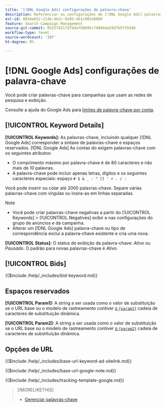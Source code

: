 ```yaml
---
title: '[!DNL Google Ads] configurações de palavra-chave'
description: Referenciar as configurações de [!DNL Google Ads] palavras-chave.
exl-id: 8834e852-214b-4b2c-9a95-4b1c802e800d
feature: Search Campaign Management
source-git-commit: 052574217d7ddafb8895c74094da5997b5ff83db
workflow-type: tm+mt
source-wordcount: '197'
ht-degree: 0%

---
```


# [!DNL Google Ads] configurações de palavra-chave

Você pode criar palavras-chave para campanhas que usam as redes de pesquisa e exibição.

Consulte a ajuda do Google Ads para [limites de palavra-chave por conta](https://support.google.com/google-ads/answer/6372658).

## [!UICONTROL Keyword Details]

**[!UICONTROL Keywords]:** As palavras-chave, incluindo qualquer [!DNL Google Ads] corresponder a sintaxe de palavras-chave e espaços reservados. [!DNL Google Ads] As contas do exigem palavras-chave com os seguintes atributos:

* O comprimento máximo por palavra-chave é de 80 caracteres e não mais de 10 palavras.
* A palavra-chave pode incluir apenas letras, dígitos e os seguintes caracteres especiais: espaço `# $ & _ - " [] ' + . / :`

Você pode inserir ou colar até 2000 palavras-chave. Separe várias palavras-chave com vírgulas ou insira-as em linhas separadas.

>[!NOTE]
>
>* Você pode criar palavras-chave negativas a partir do [!UICONTROL Keywords] > [!UICONTROL Negatives] exibir e nas configurações do grupo de anúncios e da campanha.
>* Alterar um [!DNL Google Ads] palavra-chave ou tipo de correspondência exclui a palavra-chave existente e cria uma nova.

**[!UICONTROL Status]:** O status de exibição da palavra-chave: *Ativo* ou *Pausado*. O padrão para novas palavras-chave é *Ativo*.

## [!UICONTROL Bids]

<!-- **[!UICONTROL Bid]:** -->

{{$include /help/_includes/bid-keyword.md}}

## Espaços reservados

**[!UICONTROL Param1]:** A string a ser usada como o valor de substituição se o URL base ou o modelo de rastreamento contiver [o `{param1}`](https://support.google.com/google-ads/answer/6305348) cadeia de caracteres de substituição dinâmica.

**[!UICONTROL Param2]:** A string a ser usada como o valor de substituição se o URL base ou o modelo de rastreamento contiver [o `{param2}`](https://support.google.com/google-ads/answer/6305348) cadeia de caracteres de substituição dinâmica.

## Opções de URL

<!-- **[!UICONTROL Base URl]:** -->

{{$include /help/_includes/base-url-keyword-ad-sitelink.md}}

<!-- **[note for Base URL field]:** -->

{{$include /help/_includes/base-url-google-note.md}}

<!-- **[!UICONTROL Tracking Template]:** -->

{{$include /help/_includes/tracking-template-google.md}}

>[!MORELIKETHIS]
>
>* [Gerenciar palavras-chave](/help/search-social-commerce/campaign-management/campaigns/keyword-manage.md)
